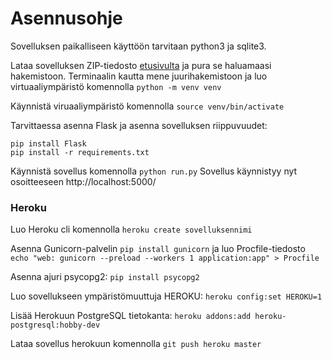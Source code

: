 # Asennusohje

Sovelluksen paikalliseen käyttöön tarvitaan python3 ja sqlite3.

Lataa sovelluksen ZIP-tiedosto [etusivulta](https://github.com/IidaHamalainen/elektroninen-kokkikirja)
ja pura se haluamaasi hakemistoon. Terminaalin kautta mene juurihakemistoon ja luo virtuaaliympäristö komennolla `python -m venv venv`

Käynnistä viruaaliympäristö komennolla `source venv/bin/activate`

Tarvittaessa asenna Flask ja asenna sovelluksen riippuvuudet:
```
pip install Flask
pip install -r requirements.txt
```
Käynnistä sovellus komennolla `python run.py`
Sovellus käynnistyy nyt osoitteeseen http://localhost:5000/

### Heroku

Luo Heroku cli komennolla `heroku create sovelluksennimi`

Asenna Gunicorn-palvelin `pip install gunicorn` ja luo Procfile-tiedosto `echo "web: gunicorn --preload --workers 1 application:app" > Procfile`

Asenna ajuri psycopg2: `pip install psycopg2`

Luo sovellukseen ympäristömuuttuja HEROKU: `heroku config:set HEROKU=1`

Lisää Herokuun PostgreSQL tietokanta: `heroku addons:add heroku-postgresql:hobby-dev`

Lataa sovellus herokuun komennolla `git push heroku master`

